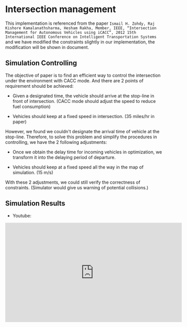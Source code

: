 # Intersection management
This implementation is referenced from the paper
`Ismail H. Zohdy, Raj Kishore Kamalanathsharma, Hesham Rakha, Member, IEEE, “Intersection Management for Autonomous Vehicles using iCACC”, 2012 15th International IEEE Conference on Intelligent Transportation Systems`
and we have modified the constraints slightly in our implementation, the modification will be shown in document.

## Simulation Controlling

The objective of paper is to find an efficient way to control the intersection under the environment with CACC mode. And there are 2 points of requirement should be achieved:

- Given a designated time, the vehicle should arrive at the stop-line in front of intersection. (CACC mode should adjust the speed to reduce fuel consumption)

- Vehicles should keep at a fixed speed in intersection. (35 miles/hr in paper)

However, we found we couldn't designate the arrival time of vehicle at the stop-line. Therefore, to solve this problem and simplify the procedures in controlling, we have the 2 following adjustments:

- Once we obtain the delay time for incoming vehicles in optimization, we transform it into the delaying period of departure.

- Vehicles should keep at a fixed speed all the way in the map of simulation. (15 m/s)

With these 2 adjustments, we could still verify the correctness of constraints. (Simulator would give us warning of potential collisions.)

## Simulation Results

- Youtube: 
<iframe width="560" height="315" src="https://www.youtube.com/embed/mhBlxEJIuzI" frameborder="0" allow="accelerometer; autoplay; encrypted-media; gyroscope; picture-in-picture" allowfullscreen></iframe>
